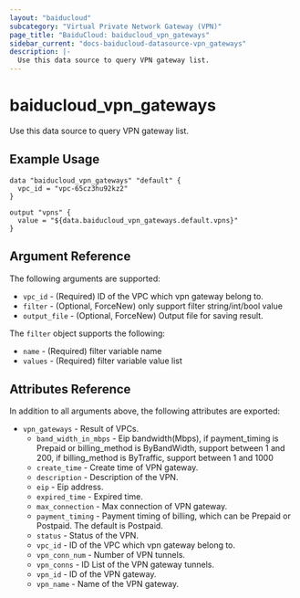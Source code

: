 ```yaml
---
layout: "baiducloud"
subcategory: "Virtual Private Network Gateway (VPN)"
page_title: "BaiduCloud: baiducloud_vpn_gateways"
sidebar_current: "docs-baiducloud-datasource-vpn_gateways"
description: |-
  Use this data source to query VPN gateway list.
---
```


# baiducloud_vpn_gateways

Use this data source to query VPN gateway list.

## Example Usage

```hcl
data "baiducloud_vpn_gateways" "default" {
  vpc_id = "vpc-65cz3hu92kz2"
}

output "vpns" {
  value = "${data.baiducloud_vpn_gateways.default.vpns}"
}
```

## Argument Reference

The following arguments are supported:

* `vpc_id` - (Required) ID of the VPC which vpn gateway belong to.
* `filter` - (Optional, ForceNew) only support filter string/int/bool value
* `output_file` - (Optional, ForceNew) Output file for saving result.

The `filter` object supports the following:

* `name` - (Required) filter variable name
* `values` - (Required) filter variable value list

## Attributes Reference

In addition to all arguments above, the following attributes are exported:

* `vpn_gateways` - Result of VPCs.
  * `band_width_in_mbps` - Eip bandwidth(Mbps), if payment_timing is Prepaid or billing_method is ByBandWidth, support between 1 and 200, if billing_method is ByTraffic, support between 1 and 1000
  * `create_time` - Create time of VPN gateway.
  * `description` - Description of the VPN.
  * `eip` - Eip address.
  * `expired_time` - Expired time.
  * `max_connection` - Max connection of VPN gateway.
  * `payment_timing` - Payment timing of billing, which can be Prepaid or Postpaid. The default is Postpaid.
  * `status` - Status of the VPN.
  * `vpc_id` - ID of the VPC which vpn gateway belong to.
  * `vpn_conn_num` - Number of VPN tunnels.
  * `vpn_conns` - ID List of the VPN gateway tunnels.
  * `vpn_id` - ID of the VPN gateway.
  * `vpn_name` - Name of the VPN gateway.


